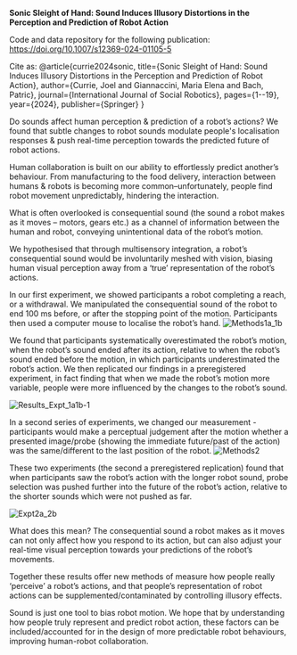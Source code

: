 **Sonic Sleight of Hand: Sound Induces Illusory Distortions in the Perception and Prediction of Robot Action**

Code and data repository for the following publication: https://doi.org/10.1007/s12369-024-01105-5

Cite as:
@article{currie2024sonic,
  title={Sonic Sleight of Hand: Sound Induces Illusory Distortions in the Perception and Prediction of Robot Action},
  author={Currie, Joel and Giannaccini, Maria Elena and Bach, Patric},
  journal={International Journal of Social Robotics},
  pages={1--19},
  year={2024},
  publisher={Springer}
}

Do sounds affect human perception & prediction of a robot’s actions? We found that subtle changes to robot sounds modulate people's localisation responses & push real-time perception towards the predicted future of robot actions.

Human collaboration is built on our ability to effortlessly predict another’s behaviour. From manufacturing to the food delivery, interaction between humans & robots is becoming more common–unfortunately, people find robot movement unpredictably, hindering the interaction.

What is often overlooked is consequential sound (the sound a robot makes as it moves – motors, gears etc.) as a channel of information between the human and robot, conveying unintentional data of the robot’s motion. 

We hypothesised that through multisensory integration, a robot’s consequential sound would be involuntarily meshed with vision, biasing human visual perception away from a ‘true’ representation of the robot’s actions.

In our first experiment, we showed participants a robot completing a reach, or a withdrawal. We manipulated the consequential sound of the robot to end 100 ms before, or after the stopping point of the motion. Participants then used a computer mouse to localise the robot’s hand.
![Methods1a_1b](https://github.com/jwgcurrie/Robot-action-perception-consequential-sound/assets/26251353/00ce1479-0528-4a3d-aa12-a7d8cdbb1403)

We found that participants systematically overestimated the robot’s motion, when the robot’s sound ended after its action, relative to when the robot’s sound ended before the motion, in which participants underestimated the robot’s action. 
We then replicated our findings in a preregistered experiment, in fact finding that when we made the robot’s motion more variable, people were more influenced by the changes to the robot’s sound. 

![Results_Expt_1a1b-1](https://github.com/jwgcurrie/Robot-action-perception-consequential-sound/assets/26251353/43f44c0e-3f89-4cdc-a631-3f1859bfcf74)

In a second series of experiments, we changed our measurement - participants would make a perceptual judgement after the motion whether a presented image/probe (showing the immediate future/past of the action) was the same/different to the last position of the robot. 
![Methods2](https://github.com/jwgcurrie/Robot-action-perception-consequential-sound/assets/26251353/4bf53876-0402-4939-a1e4-334d2091dee4)

These two experiments (the second a preregistered replication) found that when participants saw the robot’s action with the longer robot sound, probe selection was pushed further into the future of the robot’s action, relative to the shorter sounds which were not pushed as far.

![Expt2a_2b](https://github.com/jwgcurrie/Robot-action-perception-consequential-sound/assets/26251353/c259dd3b-e7ea-4853-9e81-4517b2f6547c)



What does this mean? The consequential sound a robot makes as it moves can not only affect how you respond to its action, but can also adjust your real-time visual perception towards your predictions of the robot’s movements. 

Together these results offer new methods of measure how people really ‘perceive’ a robot’s actions, and that people’s representation of robot actions can be supplemented/contaminated by controlling illusory effects.

Sound is just one tool to bias robot motion. We hope that by understanding how people truly represent and predict robot action, these factors can be included/accounted for in the design of more predictable robot behaviours, improving human-robot collaboration.  




